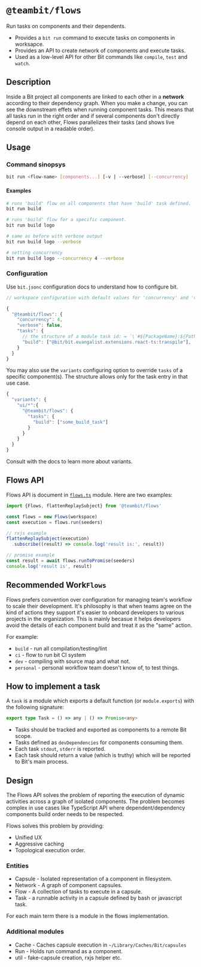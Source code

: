 # `@teambit/flows`

Run tasks on components and their dependents.  

- Provides a `bit run` command to execute tasks on components in worksapce.
- Provides an API to create network of components and execute tasks.
- Used as a low-level API for other Bit commands like `compile`, `test` and `watch`.

## Description

Inside a Bit project all components are linked to each other in a **network** according to their dependency graph. When you make a change, you can see the downstream effets when running component tasks. This means that all tasks run in the right order and if several components don't directly depend on each other, Flows parallelizes their tasks (and shows live console output in a readable order).

## Usage

### Command sinopsys

```sh
bit run <flow-name> [components...] [-v | --verbose] [--concurrency]
```

#### Examples

```bash
# runs 'build' flow on all components that have 'build' task defined.
bit run build

# runs 'build' flow for a specific component.
bit run build logo

# same as before with verbose output
bit run build logo --verbose

# setting concurrency
bit run build logo --concurrency 4 --verbose
```

### Configuration

Use `bit.jsonc` configuration docs to understand how to configure bit.

```js
// workspace configuration with default values for 'concurrency' and 'verbose'

{
  "@teambit/flows": {
    "concurrency": 4,
    "verbose": false,
    "tasks": {
      // the structure of a module task id: = `\`#${PackageName}:${PathToModule}\``
      "build": ["@bit/bit.evangalist.extensions.react-ts:transpile"],
    }
  }
}

```

You may also use the `variants` configuring option to override `tasks` of a specific component(s).
The structure allows only for the task entry in that use case.

```javascript
{
  "variants": {
    "ui/*":{
      "@teambit/flows": {
        "tasks": {
          "build": ["some_build_task"]
        }
      }
    }
  }
}
```

Consult with the docs to learn more about variants.

## Flows  API

Flows API is document in [`flows.ts`](https://github.com/teambit/bit/blob/harmony/main/src/extensions/flows/flows.ts) module. Here are two examples:

```javascript
import {Flows, flattenReplaySubject} from '@teambit/flows'

const flows = new Flows(workspace)
const execution = flows.run(seeders)

// rxjs example
flattenReplaySubject(execution)
  .subscribe((result) => console.log('result is:', result))

// promise example
const result = await flows.runToPromise(seeders)
console.log('result is', result)
```

## Recommended Work`Flows`

Flows prefers convention over configuration for managing team's workflow to scale their development. It's philosophy is that when teams agree on the kind of actions they support it's easier to onboard developers to various projects in the organization. This is mainly becasue it helps developers avoid the details of each component build and treat it as the "same" action.

For example:

 - `build` - run all compilation/testing/lint
 - `ci` - flow to run bit CI system
 - `dev` - compiling with source map and what not.
 - `personal` - personal workflow team doesn't know of, to test things.

## How to implement a task

A `task` is a module which exports a default function (or `module.exports`) with the following signature:

```typescript
export type Task = () => any | () => Promise<any>
```

- Tasks should be tracked and exported as components to a remote Bit scope.
- Tasks defined as `devDependencies` for components consuming them.
- Each task `stdout`, `stderr` is reported.
- Each task should return a value (which is truthy) which will be reported to Bit's main process.

## Design

The Flows API solves the problem of reporting the execution of dynamic activities across a graph of isolated components. The problem becomes complex in use cases like TypeScript API where dependent/dependency components build order needs to be respected.

Flows solves this problem by providing:

- Unified UX
- Aggressive caching
- Topological execution order.

### Entities

- Capsule - Isolated representation of a component in filesystem.
- Network - A graph of component capsules.
- Flow - A collection of tasks to execute in a capsule.
- Task - a runnable activity in a capsule defined by bash or javascript task.

For each main term there is a module in the flows implementation.

### Additional modules

- Cache - Caches capsule execution in `~/Library/Caches/Bit/capsules`
- Run  - Holds run command as a component.
- util - fake-capsule creation, rxjs helper etc.

